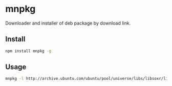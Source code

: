 # mnpkg
Downloader and installer of deb package by download link.

## Install

```sh
npm install mnpkg -g
```

## Usage

```sh
mnpkg -l http://archive.ubuntu.com/ubuntu/pool/universe/libs/libsoxr/libsoxr0_0.1.2-1_amd64.deb
```
